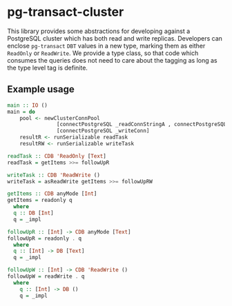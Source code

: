 # pg-transact-cluster

This library provides some abstractions for developing against a PostgreSQL cluster which has both read and write replicas. Developers can enclose `pg-transact` `DBT` values in a new type, marking them as either `ReadOnly` or `ReadWrite`. We provide a type class, so that code which consumes the queries does not need to care about the tagging as long as the type level tag is definite.

## Example usage

```haskell
main :: IO ()
main = do
    pool <- newClusterConnPool
                [connectPostgreSQL _readConnStringA , connectPostgreSQL _readConnStringB]
                [connectPostgreSOL _writeConn]
    resultR <- runSerializable readTask
    resultRW <- runSerializable writeTask

readTask :: CDB 'ReadOnly [Text]
readTask = getItems >>= followUpR

writeTask :: CDB 'ReadWrite ()
writeTask = asReadWrite getItems >>= followUpRW

getItems :: CDB anyMode [Int]
getItems = readonly q
  where
  q :: DB [Int]
  q = _impl

followUpR :: [Int] -> CDB anyMode [Text]
followUpR = readonly . q
  where
  q :: [Int] -> DB [Text]
  q = _impl

followUpW :: [Int] -> CDB 'ReadWrite ()
followUpW = readWrite . q
  where
    q :: [Int] -> DB ()
    q = _impl
```

